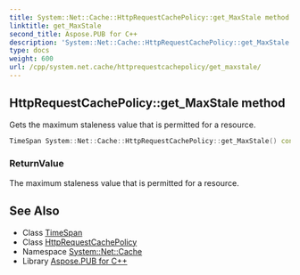 ```yaml
---
title: System::Net::Cache::HttpRequestCachePolicy::get_MaxStale method
linktitle: get_MaxStale
second_title: Aspose.PUB for C++
description: 'System::Net::Cache::HttpRequestCachePolicy::get_MaxStale method. Gets the maximum staleness value that is permitted for a resource in C++.'
type: docs
weight: 600
url: /cpp/system.net.cache/httprequestcachepolicy/get_maxstale/
---
```

## HttpRequestCachePolicy::get_MaxStale method


Gets the maximum staleness value that is permitted for a resource.

```cpp
TimeSpan System::Net::Cache::HttpRequestCachePolicy::get_MaxStale() const
```


### ReturnValue

The maximum staleness value that is permitted for a resource.

## See Also

* Class [TimeSpan](../../../system/timespan/)
* Class [HttpRequestCachePolicy](../)
* Namespace [System::Net::Cache](../../)
* Library [Aspose.PUB for C++](../../../)
